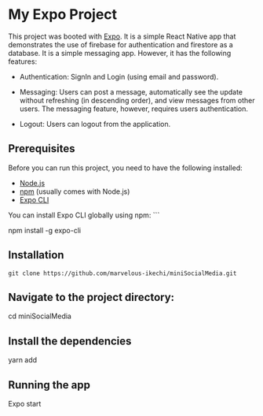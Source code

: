 # My Expo Project

This project was booted with [Expo](https://expo.io/). It is a simple React Native app that demonstrates the use of firebase for authentication and firestore as a database. It is a simple messaging app. However, it has the following features:

- Authentication: SignIn and Login (using email and password).

- Messaging: Users can post a message, automatically see the update without refreshing (in descending order), and view messages from other users. The messaging feature, however, requires users authentication.

- Logout: Users can logout from the application.

## Prerequisites

Before you can run this project, you need to have the following installed:

- [Node.js](https://nodejs.org/)
- [npm](https://www.npmjs.com/) (usually comes with Node.js)
- [Expo CLI](https://expo.io/tools#cli)

You can install Expo CLI globally using npm: ```

npm install -g expo-cli

## Installation
```git clone https://github.com/marvelous-ikechi/miniSocialMedia.git```

## Navigate to the project directory:
cd miniSocialMedia

## Install the dependencies
yarn add

## Running the app
Expo start

